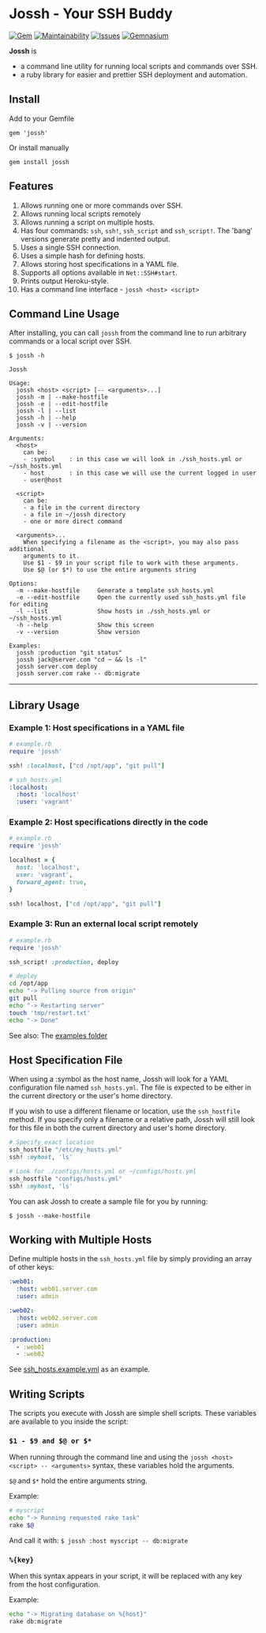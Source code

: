 Jossh - Your SSH Buddy
======================

[![Gem](https://img.shields.io/gem/v/jossh.svg?style=flat-square)](https://rubygems.org/gems/jossh)
[![Maintainability](https://img.shields.io/codeclimate/maintainability/DannyBen/jossh.svg?style=flat-square)](https://codeclimate.com/github/DannyBen/jossh)
[![Issues](https://img.shields.io/codeclimate/issues/github/DannyBen/jossh.svg?style=flat-square)](https://codeclimate.com/github/DannyBen/jossh)
[![Gemnasium](https://img.shields.io/gemnasium/DannyBen/jossh.svg?style=flat-square)](https://gemnasium.com/DannyBen/jossh)



**Jossh** is

- a command line utility for running local scripts and commands over SSH.
- a ruby library for easier and prettier SSH deployment and automation.

## Install

Add to your Gemfile

	gem 'jossh'

Or install manually

	gem install jossh


## Features

1. Allows running one or more commands over SSH.
2. Allows running local scripts remotely
3. Allows running a script on multiple hosts.
4. Has four commands: `ssh`, `ssh!`, `ssh_script` and `ssh_script!`. The 'bang' versions generate pretty and indented output.
5. Uses a single SSH connection.
6. Uses a simple hash for defining hosts.
7. Allows storing host specifications in a YAML file.
8. Supports all options available in `Net::SSH#start`.
9. Prints output Heroku-style.
10. Has a command line interface - `jossh <host> <script>` 

## Command Line Usage

After installing, you can call `jossh` from the command line to run arbitrary
commands or a local script over SSH.

    $ jossh -h

    Jossh
    
    Usage:
      jossh <host> <script> [-- <arguments>...]
      jossh -m | --make-hostfile
      jossh -e | --edit-hostfile
      jossh -l | --list
      jossh -h | --help 
      jossh -v | --version
    
    Arguments:
      <host>
        can be:
        - :symbol    : in this case we will look in ./ssh_hosts.yml or ~/ssh_hosts.yml
        - host       : in this case we will use the current logged in user
        - user@host
    
      <script> 
        can be:
        - a file in the current directory
        - a file in ~/jossh directory
        - one or more direct command
    
      <arguments>...
        When specifying a filename as the <script>, you may also pass additional
        arguments to it. 
        Use $1 - $9 in your script file to work with these arguments.
        Use $@ (or $*) to use the entire arguments string
    
    Options:
      -m --make-hostfile     Generate a template ssh_hosts.yml 
      -e --edit-hostfile     Open the currently used ssh_hosts.yml file for editing
      -l --list              Show hosts in ./ssh_hosts.yml or ~/ssh_hosts.yml
      -h --help              Show this screen
      -v --version           Show version
    
    Examples: 
      jossh :production "git status"
      jossh jack@server.com "cd ~ && ls -l"
      jossh server.com deploy
      jossh server.com rake -- db:migrate

---

## Library Usage

### Example 1: Host specifications in a YAML file

```ruby
# example.rb
require 'jossh'

ssh! :localhost, ["cd /opt/app", "git pull"]
```

```yaml
# ssh_hosts.yml
:localhost:
  :host: 'localhost'
  :user: 'vagrant'
```

### Example 2: Host specifications directly in the code

```ruby
# example.rb
require 'jossh'

localhost = {
  host: 'localhost',
  user: 'vagrant',
  forward_agent: true,
}

ssh! localhost, ["cd /opt/app", "git pull"]
```


### Example 3: Run an external local script remotely

```ruby
# example.rb
require 'jossh'

ssh_script! :production, deploy
```

```bash
# deploy
cd /opt/app
echo "-> Pulling source from origin"
git pull
echo "-> Restarting server"
touch 'tmp/restart.txt'
echo "-> Done"
```

See also: The [examples folder](https://github.com/DannyBen/jossh/tree/master/examples)

## Host Specification File

When using a :symbol as the host name, Jossh will look for a YAML 
configuration file named `ssh_hosts.yml`. The file is expected to be either
in the current directory or the user's home directory.

If you wish to use a different filename or location, use the `ssh_hostfile` 
method. If you specify only a filename or a relative path, Jossh will still 
look for this file in both the current directory and user's home directory.

```ruby
# Specify exact location
ssh_hostfile "/etc/my_hosts.yml"
ssh! :myhost, 'ls'

# Look for ./configs/hosts.yml or ~/configs/hosts.yml
ssh_hostfile "configs/hosts.yml"
ssh! :myhost, 'ls'
```

You can ask Jossh to create a sample file for you by running:

    $ jossh --make-hostfile

## Working with Multiple Hosts

Define multiple hosts in the `ssh_hosts.yml` file by simply providing an array
of other keys:

```yaml
:web01:
  :host: web01.server.com
  :user: admin

:web02:
  :host: web02.server.com
  :user: admin

:production: 
  - :web01
  - :web02
```

See [ssh_hosts.example.yml](https://github.com/DannyBen/jossh/blob/master/ssh_hosts.example.yml) as an example.

## Writing Scripts

The scripts you execute with Jossh are simple shell scripts. These variables 
are available to you inside the script:

### `$1 - $9 and $@ or $*`

When running through the command line and using the 
`jossh <host> <script> -- <arguments>` syntax, these variables hold the 
arguments.

`$@` and `$*` hold the entire arguments string.

Example: 
```bash
# myscript
echo "-> Running requested rake task"
rake $@
```

And call it with:
`$ jossh :host myscript -- db:migrate`



### `%{key}`
When this syntax appears in your script, it will be replaced with any key
from the host configuration. 

Example: 
```bash
echo "-> Migrating database on %{host}"
rake db:migrate
```
